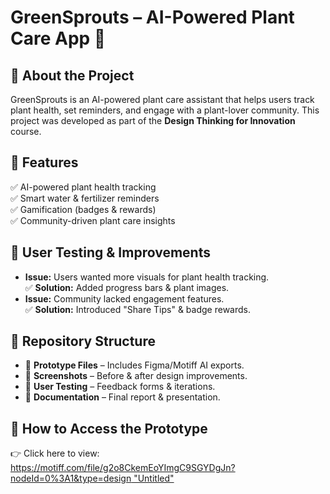 # GreenSprouts – AI-Powered Plant Care App 🌱

## 🔹 About the Project
GreenSprouts is an AI-powered plant care assistant that helps users track plant health, set reminders, and engage with a plant-lover community. This project was developed as part of the **Design Thinking for Innovation** course.

## 🎯 Features
✅ AI-powered plant health tracking  
✅ Smart water & fertilizer reminders  
✅ Gamification (badges & rewards)  
✅ Community-driven plant care insights  

## 📝 User Testing & Improvements
- **Issue:** Users wanted more visuals for plant health tracking.  
  ✅ **Solution:** Added progress bars & plant images.  
- **Issue:** Community lacked engagement features.  
  ✅ **Solution:** Introduced "Share Tips" & badge rewards.  

## 📂 Repository Structure
- 📁 **Prototype Files** – Includes Figma/Motiff AI exports.  
- 📁 **Screenshots** – Before & after design improvements.  
- 📁 **User Testing** – Feedback forms & iterations.  
- 📁 **Documentation** – Final report & presentation.  

## 🚀 How to Access the Prototype
👉 Click here to view: [https://motiff.com/file/g2o8CkemEoYImgC9SGYDgJn?nodeId=0%3A1&type=design "Untitled"](#)  
